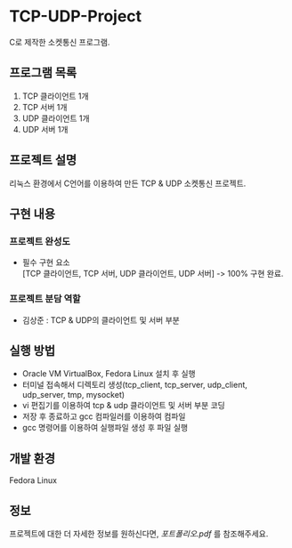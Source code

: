 # TCP-UDP-Project
C로 제작한 소켓통신 프로그램.


## 프로그램 목록

1) TCP 클라이언트 1개
2) TCP 서버 1개
3) UDP 클라이언트 1개
4) UDP 서버 1개

## 프로젝트 설명

리눅스 환경에서 C언어를 이용하여 만든 TCP & UDP 소켓통신 프로젝트.

## 구현 내용

### 프로젝트 완성도

- 필수 구현 요소 <br>
[TCP 클라이언트, TCP 서버, UDP 클라이언트, UDP 서버] -> 100% 구현 완료.


### 프로젝트 분담 역할

- 김상준 : TCP & UDP의 클라이언트 및 서버 부분

## 실행 방법

- Oracle VM VirtualBox, Fedora Linux 설치 후 실행
- 터미널 접속해서 디렉토리 생성(tcp_client, tcp_server, udp_client, udp_server, tmp, mysocket)
- vi 편집기를 이용하여 tcp & udp 클라이언트 및 서버 부분 코딩
- 저장 후 종료하고 gcc 컴파일러를 이용하여 컴파일
- gcc 명령어를 이용하여 실행파일 생성 후 파일 실행
  
## 개발 환경

Fedora Linux

## 정보

프로젝트에 대한 더 자세한 정보를 원하신다면,  _포트폴리오.pdf_ 를 참조해주세요.

